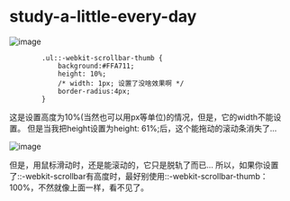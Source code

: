 # study-a-little-every-day

 ![image](https://github.com/luoshilu/study-a-little-every-day/blob/master/css/%E5%85%B3%E4%BA%8E%E6%B5%8F%E8%A7%88%E5%99%A8%E6%BB%9A%E5%8A%A8%E6%9D%A1/img/cm8.png)

```
        .ul::-webkit-scrollbar-thumb {
            background:#FFA711;
            height: 10%;
            /* width: 1px; 设置了没啥效果啊 */
            border-radius:4px;
        }
```
这是设置高度为10%(当然也可以用px等单位)的情况，但是，它的width不能设置。
但是当我把height设置为height: 61%;后，这个能拖动的滚动条消失了...

 ![image](https://github.com/luoshilu/study-a-little-every-day/blob/master/css/%E5%85%B3%E4%BA%8E%E6%B5%8F%E8%A7%88%E5%99%A8%E6%BB%9A%E5%8A%A8%E6%9D%A1/img/cm9.png)

 但是，用鼠标滑动时，还是能滚动的，它只是脱轨了而已...
 所以，如果你设置了::-webkit-scrollbar有高度时，最好别使用::-webkit-scrollbar-thumb：100%，不然就像上面一样，看不见了。

 


 